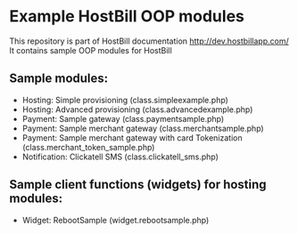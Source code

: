 # Example HostBill OOP modules

This repository is part of HostBill documentation http://dev.hostbillapp.com/
It contains sample OOP modules for HostBill

## Sample modules:
 + Hosting: Simple provisioning (class.simpleexample.php)
 + Hosting: Advanced provisioning (class.advancedexample.php)
 + Payment: Sample gateway (class.paymentsample.php)
 + Payment: Sample merchant gateway (class.merchantsample.php)
 + Payment: Sample merchant gateway with card Tokenization (class.merchant_token_sample.php)
 + Notification: Clickatell SMS (class.clickatell_sms.php)

## Sample client functions (widgets) for hosting modules:
 + Widget: RebootSample (widget.rebootsample.php)